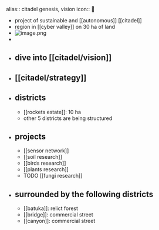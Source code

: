 alias:: citadel genesis, vision
icon:: 🧬

- project of sustainable and [[autonomous]] [[citadel]]
- region in [[cyber valley]] on 30 ha of land
- ![image.png](../assets/image_1725878222276_0.png)
-
- ## dive into [[citadel/vision]]
- ## [[citadel/strategy]]
- ## districts
	- [[rockets estate]]: 10 ha
	- other 5 districts are being structured
- ## projects
	- [[sensor network]]
	- [[soil research]]
	- [[birds research]]
	- [[plants research]]
	- TODO [[fungi research]]
- ## surrounded by the following districts
	- [[batuka]]: relict forest
	- [[bridge]]: commercial street
	- [[canyon]]: commercial street